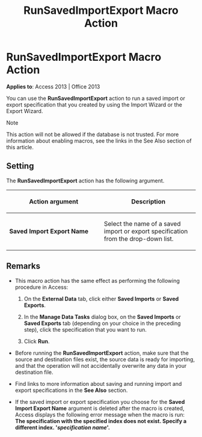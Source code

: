 ﻿---
title: RunSavedImportExport Macro Action
TOCTitle: RunSavedImportExport Macro Action
ms:assetid: b2449c51-ee20-6e50-87f3-a45adc0b0dde
ms:mtpsurl: https://msdn.microsoft.com/en-us/library/Ff822018(v=office.15)
ms:contentKeyID: 48547165
ms.date: 09/18/2015
mtps_version: v=office.15
f1_keywords:
- vbaac10.chm3022
f1_categories:
- Office.Version=v15
---

# RunSavedImportExport Macro Action


**Applies to**: Access 2013 | Office 2013

You can use the **RunSavedImportExport** action to run a saved import or export specification that you created by using the Import Wizard or the Export Wizard.


> [!NOTE]
> <P>This action will not be allowed if the database is not trusted. For more information about enabling macros, see the links in the See Also section of this article.</P>



## Setting

The **RunSavedImportExport** action has the following argument.

<table>
<colgroup>
<col style="width: 50%" />
<col style="width: 50%" />
</colgroup>
<thead>
<tr class="header">
<th><p>Action argument</p></th>
<th><p>Description</p></th>
</tr>
</thead>
<tbody>
<tr class="odd">
<td><p><strong>Saved Import Export Name</strong></p></td>
<td><p>Select the name of a saved import or export specification from the drop-down list.</p></td>
</tr>
</tbody>
</table>


## Remarks

  - This macro action has the same effect as performing the following procedure in Access:
    
    1.  On the **External Data** tab, click either **Saved Imports** or **Saved Exports**.
    
    2.  In the **Manage Data Tasks** dialog box, on the **Saved Imports** or **Saved Exports** tab (depending on your choice in the preceding step), click the specification that you want to run.
    
    3.  Click **Run**.

  - Before running the **RunSavedImportExport** action, make sure that the source and destination files exist, the source data is ready for importing, and that the operation will not accidentally overwrite any data in your destination file.

  - Find links to more information about saving and running import and export specifications in the **See Also** section.

  - If the saved import or export specification you choose for the **Saved Import Export Name** argument is deleted after the macro is created, Access displays the following error message when the macro is run: **The specification with the specified index does not exist. Specify a different index. '*****specification name*****'.**

